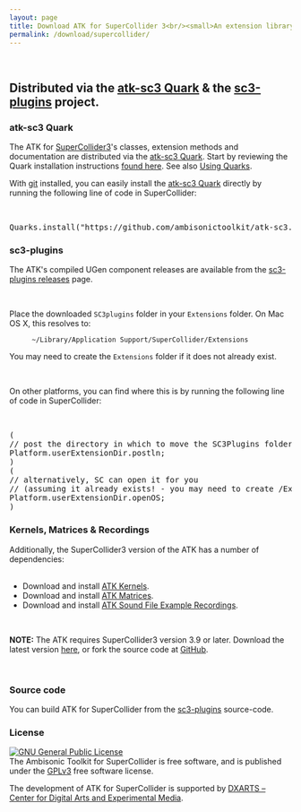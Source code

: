 ```yaml
---
layout: page
title: Download ATK for SuperCollider 3<br/><small>An extension library for the SuperCollider programming language</small>
permalink: /download/supercollider/
---
```


&nbsp;

<div class="alert alert-info">

<h2>Distributed via the <a href="https://github.com/ambisonictoolkit/atk-sc3" target="_blank">atk-sc3 Quark</a> & the <a href="https://github.com/supercollider/sc3-plugins" target="_blank">sc3-plugins</a> project.</h2>


<h3>atk-sc3 Quark</h3>

<p>The ATK for <a href="http://supercollider.github.io" target="_blank">SuperCollider3</a>'s classes,
extension methods and documentation are distributed via the
<a href="https://github.com/ambisonictoolkit/atk-sc3" target="_blank">atk-sc3 Quark</a>. Start by reviewing
the Quark installation instructions
<a href="https://github.com/supercollider-quarks/quarks#installing" target="_blank">found here</a>. See
also <a href="http://doc.sccode.org/Guides/UsingQuarks.html" target="_blank">Using Quarks</a>.</p>


<p>With <a href="https://git-scm.com/" target="_blank">git</a> installed, you can easily install the
<a href="https://github.com/ambisonictoolkit/atk-sc3" target="_blank">atk-sc3 Quark</a> directly by
running the following line of code in SuperCollider:</p>

&nbsp;

<pre>
Quarks.install("https://github.com/ambisonictoolkit/atk-sc3.git");
</pre>


<h3>sc3-plugins</h3>

<p>The ATK's compiled UGen component releases are available from the <a href="https://github.com/supercollider/sc3-plugins/releases" target="_blank">sc3-plugins releases</a> page.</p>

&nbsp;

<p>Place the downloaded <code>SC3plugins</code> folder in your <code>Extensions</code> folder. On Mac OS X, this resolves to:</p>

<p style="margin-left: 40px"><code>~/Library/Application Support/SuperCollider/Extensions</code></p>

<p>You may need to create the <code>Extensions</code> folder if it does not already exist.</p>  

&nbsp;

<p>On other platforms, you can find where this is by running the following line of code in SuperCollider:</p>

&nbsp;

<pre>
(
// post the directory in which to move the SC3Plugins folder
Platform.userExtensionDir.postln;
)
(
// alternatively, SC can open it for you
// (assuming it already exists! - you may need to create /Extensions)
Platform.userExtensionDir.openOS;
)
</pre>

<h3>Kernels, Matrices & Recordings</h3>

<p>Additionally, the SuperCollider3 version of the ATK has a number of dependencies:<br/><br/></p>

<ul>
  <li>Download and install <a href="/download/kernels">ATK Kernels</a>.</li>
  <li>Download and install <a href="/download/matrices">ATK Matrices</a>.</li>
  <li>Download and install <a href="/download/recordings">ATK Sound File Example Recordings</a>.</li>
</ul>

<p>&nbsp;</p>

<p><strong>NOTE:</strong> The ATK requires SuperCollider3 version 3.9 or later. Download the latest version <a href="http://supercollider.github.io/download" target="_blank">here</a>, or fork the source code at <a href="http://supercollider.github.io/" target="_blank">GitHub</a>.</p>

</div>

&nbsp;

### Source code

You can build ATK for SuperCollider from the [sc3-plugins](https://github.com/supercollider/sc3-plugins) source-code.


### License

<a rel="license" href="http://www.gnu.org/copyleft/gpl.html"><img alt="GNU General Public License" style="border-width:0" src="http://www.gnu.org/graphics/gplv3-88x31.png" /></a><br />The Ambisonic Toolkit for SuperCollider is free software, and is published under the [GPLv3](http://www.gnu.org/copyleft/gpl.html) free software license.

The development of ATK for SuperCollider is supported by <a href="https://dxarts.washington.edu/" target="_blannk">DXARTS &ndash; Center for Digital Arts and Experimental Media</a>.

